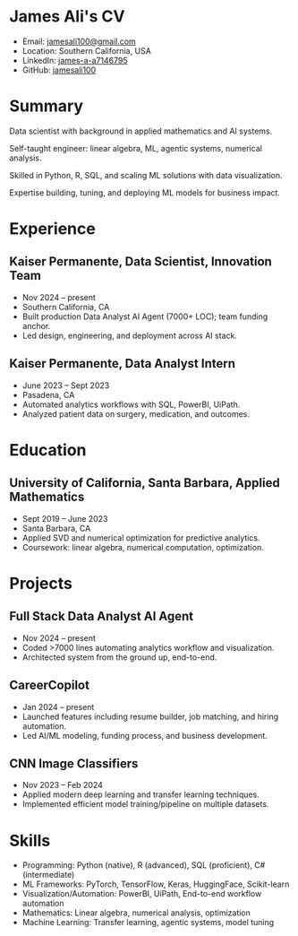 # James Ali's CV

- Email: [jamesali100@gmail.com](mailto:jamesali100@gmail.com)
- Location: Southern California, USA
- LinkedIn: [james-a-a7146795](https://linkedin.com/in/james-a-a7146795)
- GitHub: [jamesali100](https://github.com/jamesali100)


# Summary

Data scientist with background in applied mathematics and AI systems.

Self-taught engineer: linear algebra, ML, agentic systems, numerical analysis.

Skilled in Python, R, SQL, and scaling ML solutions with data visualization.

Expertise building, tuning, and deploying ML models for business impact.

# Experience

## Kaiser Permanente, Data Scientist, Innovation Team

- Nov 2024 – present
- Southern California, CA
- Built production Data Analyst AI Agent (7000+ LOC); team funding anchor.
- Led design, engineering, and deployment across AI stack.

## Kaiser Permanente, Data Analyst Intern

- June 2023 – Sept 2023
- Pasadena, CA
- Automated analytics workflows with SQL, PowerBI, UiPath.
- Analyzed patient data on surgery, medication, and outcomes.

# Education

## University of California, Santa Barbara, Applied Mathematics

- Sept 2019 – June 2023
- Santa Barbara, CA
- Applied SVD and numerical optimization for predictive analytics.
- Coursework: linear algebra, numerical computation, optimization.

# Projects

## Full Stack Data Analyst AI Agent

- Nov 2024 – present
- Coded >7000 lines automating analytics workflow and visualization.
- Architected system from the ground up, end-to-end.

## CareerCopilot

- Jan 2024 – present
- Launched features including resume builder, job matching, and hiring automation.
- Led AI/ML modeling, funding process, and business development.

## CNN Image Classifiers

- Nov 2023 – Feb 2024
- Applied modern deep learning and transfer learning techniques.
- Implemented efficient model training/pipeline on multiple datasets.

# Skills

- Programming: Python (native), R (advanced), SQL (proficient), C# (intermediate)
- ML Frameworks: PyTorch, TensorFlow, Keras, HuggingFace, Scikit-learn
- Visualization/Automation: PowerBI, UiPath, End-to-end workflow automation
- Mathematics: Linear algebra, numerical analysis, optimization
- Machine Learning: Transfer learning, agentic systems, model tuning
